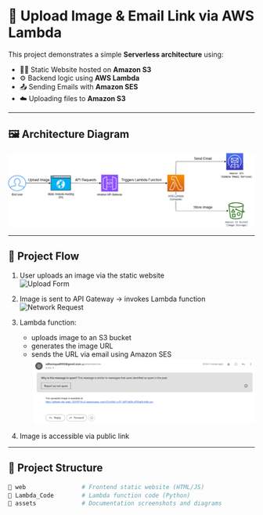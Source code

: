 # 📸 Upload Image & Email Link via AWS Lambda

This project demonstrates a simple **Serverless architecture** using:

- 🧑‍💻 Static Website hosted on **Amazon S3**
- ⚙️ Backend logic using **AWS Lambda**
- 📤 Sending Emails with **Amazon SES**
- ☁️ Uploading files to **Amazon S3**

---

## 🖼️ Architecture Diagram

![Architecture Diagram](assets/diagram.png)

---

## 🧠 Project Flow

1. User uploads an image via the static website  
   ![Upload Form](assets/upload-form.png)

2. Image is sent to API Gateway → invokes Lambda function  
   ![Network Request](assets/request.png)

3. Lambda function:
   - uploads image to an S3 bucket
   - generates the image URL
   - sends the URL via email using Amazon SES  
   ![SES Email](assets/email.png)

4. Image is accessible via public link

---

## 📁 Project Structure

```bash
📁 web                # Frontend static website (HTML/JS)
📁 Lambda_Code        # Lambda function code (Python)
📁 assets             # Documentation screenshots and diagrams
